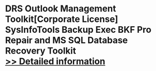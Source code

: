 # DRS Outlook Management Toolkit[Corporate License]<br />SysInfoTools Backup Exec BKF Pro Repair and MS SQL Database Recovery Toolkit<br />[>> Detailed information](https://secure.shareit.com/shareit/product.html?productid=301009571&affiliateid=200057808)